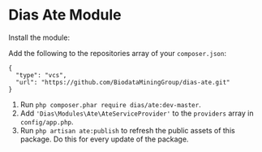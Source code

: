 # Dias Ate Module

Install the module:

Add the following to the repositories array of your `composer.json`:
```
{
  "type": "vcs",
  "url": "https://github.com/BiodataMiningGroup/dias-ate.git"
}
```

1. Run `php composer.phar require dias/ate:dev-master`.
2. Add `'Dias\Modules\Ate\AteServiceProvider'` to the `providers` array in `config/app.php`.
3. Run `php artisan ate:publish` to refresh the public assets of this package. Do this for every update of the package.
